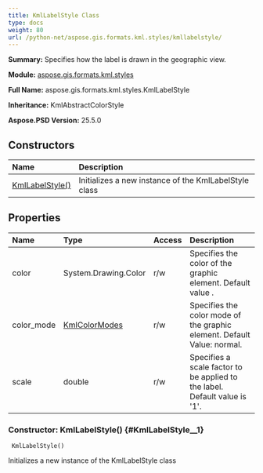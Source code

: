 ```yaml
---
title: KmlLabelStyle Class
type: docs
weight: 80
url: /python-net/aspose.gis.formats.kml.styles/kmllabelstyle/
---
```


**Summary:** Specifies how the label is drawn in the geographic view.

**Module:** [aspose.gis.formats.kml.styles](/psd/python-net/aspose.gis.formats.kml.styles/)

**Full Name:** aspose.gis.formats.kml.styles.KmlLabelStyle

**Inheritance:** KmlAbstractColorStyle

**Aspose.PSD Version:** 25.5.0

## **Constructors**
| **Name** | **Description** |
| :- | :- |
| [KmlLabelStyle()](#KmlLabelStyle__1) | Initializes a new instance of the KmlLabelStyle class |
## **Properties**
| **Name** | **Type** | **Access** | **Description** |
| :- | :- | :- | :- |
| color | System.Drawing.Color | r/w | Specifies the color of the graphic element. Default value . |
| color_mode | [KmlColorModes](/psd/python-net/aspose.gis.formats.kml.styles/kmlcolormodes) | r/w | Specifies the color mode of the graphic element. Default Value: normal. |
| scale | double | r/w | Specifies a scale factor to be applied to the label. Default value is '1'. |


### Constructor: KmlLabelStyle() {#KmlLabelStyle__1}


```
 KmlLabelStyle() 
```

Initializes a new instance of the KmlLabelStyle class

